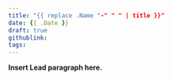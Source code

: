 ```yaml
---
title: "{{ replace .Name "-" " " | title }}"
date: {{ .Date }}
draft: true
githublink:
tags:
---
```


**Insert Lead paragraph here.**

